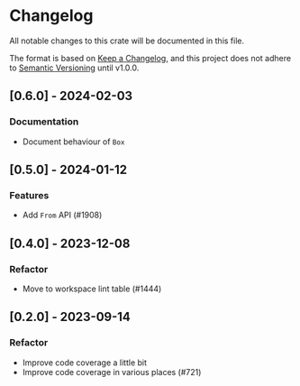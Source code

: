 # Changelog

All notable changes to this crate will be documented in this file.

The format is based on [Keep a Changelog](https://keepachangelog.com/en/1.0.0/),
and this project does not adhere to [Semantic Versioning](https://semver.org/spec/v2.0.0.html) until v1.0.0.

## [0.6.0] - 2024-02-03

### Documentation

- Document behaviour of `Box`

## [0.5.0] - 2024-01-12

### Features

- Add `From` API (#1908)

## [0.4.0] - 2023-12-08

### Refactor

- Move to workspace lint table (#1444)

## [0.2.0] - 2023-09-14

### Refactor

- Improve code coverage a little bit
- Improve code coverage in various places (#721)

